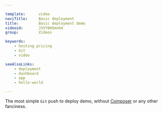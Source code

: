 ```yaml
---

template:      video
naviTitle:     Basic deployment
title:         Basic deployment demo
videoid:       J3VY8HSmn64
group:         Videos

keywords:
    - hosting pricing
    - Git
    - video

seeAlsoLinks:
    - deployment
    - dashboard
    - app
    - hello-world

---
```


The most simple `Git` push to deploy demo, without [Composer](/composer) or any other fanciness.